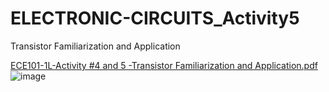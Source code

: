 # ELECTRONIC-CIRCUITS_Activity5
 Transistor Familiarization and Application

[ECE101-1L-Activity #4 and 5 -Transistor Familiarization and Application.pdf](https://github.com/JvMapote/ELECTRONIC-CIRCUITS_Activity5/files/8247380/ECE101-1L-Activity.4.and.5.-Transistor.Familiarization.and.Application.pdf)
![image](https://user-images.githubusercontent.com/101295973/158232034-9870b7c6-a464-4d9b-9db8-6566d3c57914.png)
